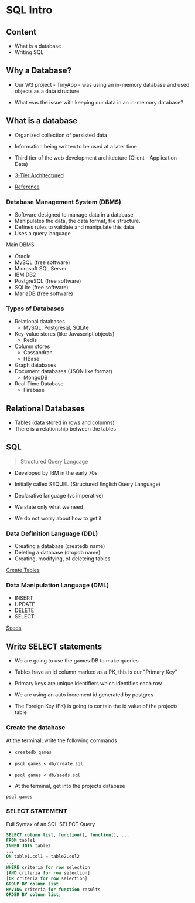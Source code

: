 # SQL Intro

## Content

- What is a database
- Writing SQL

## Why a Database?

- Our W3 project - TinyApp - was using an in-memory database and used objects as a data structure

- What was the issue with keeping our data in an in-memory database?


## What is a database

- Organized collection of persisted data
- Information being written to be used at a later time
- Third tier of the web development architecture (Client - Application - Data)

 - [3-Tier Architectured](./3tier.jpg)
 - [Reference](https://www.quora.com/What-is-the-role-of-a-web-service-in-a-three-tier-architecture)


### Database Management System (DBMS)

- Software designed to manage data in a database
- Manipulates the data, the data format, file structure. 
- Defines rules to validate and manipulate this data
- Uses a query language

Main DBMS

- Oracle
- MySQL (free software)
- Microsoft SQL Server
- IBM DB2
- PostgreSQL (free software)
- SQLite (free software)
- MariaDB (free software)


### Types of Databases

- Relational databases
  - MySQL, Postgresql, SQLite
- Key-value stores (like Javascript objects)
  - Redis
- Column stores
  - Cassandran
  - HBase
- Graph databases
- Document databases (JSON like format)
  - MongoDB
- Real-Time Database
  - Firebase

## Relational Databases

- Tables (data stored in rows and columns)
- There is a relationship between the tables

## SQL

> Structured Query Language

- Developed by IBM in the early 70s
- Initially called SEQUEL (Structured English Query Language)

- Declarative language (vs imperative)
- We state only what we need
- We do not worry about how to get it

### Data Definition Language (DDL)

- Creating a database (createdb name)
- Deleting a database (dropdb name)
- Creating, modifying, of deleteing tables

[Create Tables](./db/create_tables.sql)

### Data Manipulation Language (DML)

- INSERT
- UPDATE
- DELETE
- SELECT

[Seeds](./db/seeds.sql)

## Write SELECT statements

- We are going to use the games DB to make queries

- Tables have an id column marked as a PK, this is our "Primary Key"
- Primary keys are unique identifiers which identifies each row
- We are using an auto increment id generated by postgres
- The Foreign Key (FK) is going to contain the id value of the projects table 

### Create the database

At the terminal, write the following commands

- `createdb games`
- `psql games < db/create.sql`
- `psql games < db/seeds.sql`

- At the terminal, get into the projects database

`psql games`

### SELECT STATEMENT

Full Syntax of an SQL SELECT Query

```sql
SELECT column list, function(), function(), ...
FROM table1
INNER JOIN table2
...
ON table1.col1 = table2.col2
...
WHERE criteria for row selection
[AND criteria for row selection]
[OR criteria for row selection]
GROUP BY column list
HAVING criteria for function results
ORDER BY column list;
```
